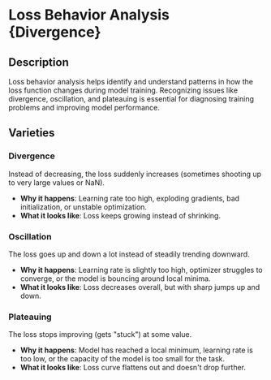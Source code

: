 # Loss Behavior Analysis {Divergence}

## Description

Loss behavior analysis helps identify and understand patterns in how the loss function changes during model training.
Recognizing issues like divergence, oscillation, and plateauing is essential for diagnosing training problems and improving model performance.

## Varieties

### Divergence

Instead of decreasing, the loss suddenly increases (sometimes shooting up to very large values or NaN).

- **Why it happens**: Learning rate too high, exploding gradients, bad initialization, or unstable optimization.
- **What it looks like**: Loss keeps growing instead of shrinking.

### Oscillation

The loss goes up and down a lot instead of steadily trending downward.

- **Why it happens**: Learning rate is slightly too high, optimizer struggles to converge, or the model is bouncing around local minima.
- **What it looks like**: Loss decreases overall, but with sharp jumps up and down.

### Plateauing

The loss stops improving (gets "stuck") at some value.

- **Why it happens**: Model has reached a local minimum, learning rate is too low, or the capacity of the model is too small for the task.
- **What it looks like**: Loss curve flattens out and doesn't drop further.
